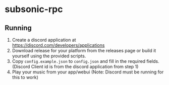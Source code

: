 # subsonic-rpc

## Running
1. Create a discord application at https://discord.com/developers/applications 
2. Download release for your platform from the releases page or build it yourself using the provided scripts.
3. Copy `config.example.json` to `config.json` and fill in the required fields. (Discord Client id is from the discord application from step 1)
4. Play your music from your app/webui (Note: Discord must be running for this to work)
